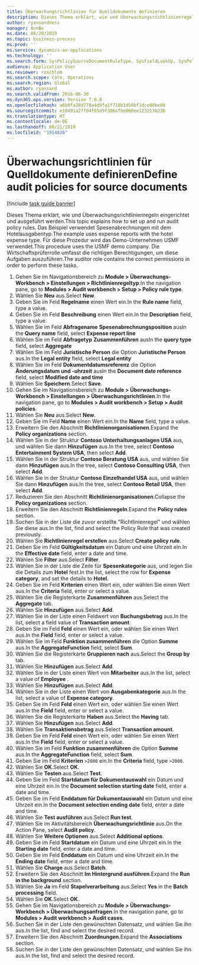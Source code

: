 ```yaml
---
title: Überwachungsrichtlinien für Quelldokumente definieren
description: Dieses Thema erklärt, wie und Überwachungsrichtlinienregeln eingerichtet und ausgeführt werden.
author: ryansandness
manager: AnnBe
ms.date: 08/20/2019
ms.topic: business-process
ms.prod: ''
ms.service: dynamics-ax-applications
ms.technology: ''
ms.search.form: SysPolicySourceDocumentRuleType, SysFieldLookUp, SysPolicyListPage, SysPolicy, AuditPolicyRule, SysQueryForm, SysQueryFieldLookUp, AuditPolicyDateSelection, AuditPolicyAdditionalOption, BatchJob, CaseDetail
audience: Application User
ms.reviewer: roschlom
ms.search.scope: Core, Operations
ms.search.region: Global
ms.author: ryansand
ms.search.validFrom: 2016-06-30
ms.dyn365.ops.version: Version 7.0.0
ms.openlocfilehash: a6b0fa28d778a4d9fa1f718b1d50bf1dce00be00
ms.sourcegitcommit: e10491a2ff04f65d9f306ef6e068ee123213b23b
ms.translationtype: HT
ms.contentlocale: de-DE
ms.lasthandoff: 08/21/2019
ms.locfileid: "1914826"
---
```

# <a name="define-audit-policies-for-source-documents"></a><span data-ttu-id="c1175-103">Überwachungsrichtlinien für Quelldokumente definieren</span><span class="sxs-lookup"><span data-stu-id="c1175-103">Define audit policies for source documents</span></span>

[!include [task guide banner](../../includes/task-guide-banner.md)]

<span data-ttu-id="c1175-104">Dieses Thema erklärt, wie und Überwachungsrichtlinienregeln eingerichtet und ausgeführt werden.</span><span class="sxs-lookup"><span data-stu-id="c1175-104">This topic explains how to set up and run audit policy rules.</span></span> <span data-ttu-id="c1175-105">Das Beispiel verwendet Spesenabrechnungen mit dem Hotelausgabentyp.</span><span class="sxs-lookup"><span data-stu-id="c1175-105">The example uses expense reports with the hotel expense type.</span></span> <span data-ttu-id="c1175-106">Für diese Prozedur wird das Demo-Unternehmen USMF verwendet.</span><span class="sxs-lookup"><span data-stu-id="c1175-106">This procedure uses the USMF demo company.</span></span> <span data-ttu-id="c1175-107">Die Wirtschaftsprüferrolle umfasst die richtigen Berechtigungen, um diese Aufgaben auszuführen.</span><span class="sxs-lookup"><span data-stu-id="c1175-107">The auditor role contains the correct permissions in order to perform these tasks.</span></span>

1. <span data-ttu-id="c1175-108">Gehen Sie im Navigationsbereich zu **Module > Überwachungs-Workbench > Einstellungen > Richtlinienregeltyp**.</span><span class="sxs-lookup"><span data-stu-id="c1175-108">In the navigation pane, go to **Modules > Audit workbench > Setup > Policy rule type**.</span></span>
2. <span data-ttu-id="c1175-109">Wählen Sie **Neu** aus.</span><span class="sxs-lookup"><span data-stu-id="c1175-109">Select **New**.</span></span>
3. <span data-ttu-id="c1175-110">Geben Sie im Feld **Regelname** einen Wert ein.</span><span class="sxs-lookup"><span data-stu-id="c1175-110">In the **Rule name** field, type a value.</span></span>
4. <span data-ttu-id="c1175-111">Geben Sie im Feld **Beschreibung** einen Wert ein.</span><span class="sxs-lookup"><span data-stu-id="c1175-111">In the **Description** field, type a value.</span></span>
5. <span data-ttu-id="c1175-112">Wählen Sie im Feld **Abfragename** **Spesenabrechnungsposition** aus</span><span class="sxs-lookup"><span data-stu-id="c1175-112">In the **Query name** field, select **Expense report line**</span></span>
6. <span data-ttu-id="c1175-113">Wählen Sie im Feld **Abfragetyp** **Zusammenführen** aus</span><span class="sxs-lookup"><span data-stu-id="c1175-113">In the **query type** field, select **Aggregate**</span></span>
7. <span data-ttu-id="c1175-114">Wählen Sie im Feld **Juristische Person** die Option **Juristische Person** aus.</span><span class="sxs-lookup"><span data-stu-id="c1175-114">In the **Legal entity** field, select **Legal entity**</span></span>
8. <span data-ttu-id="c1175-115">Wählen Sie im Feld **Dokumentdatumsreferenz** die Option **Änderungsdatum und -uhrzeit** aus</span><span class="sxs-lookup"><span data-stu-id="c1175-115">In the **Document date reference** field, select **Modified date and time**</span></span>
9. <span data-ttu-id="c1175-116">Wählen Sie **Speichern**.</span><span class="sxs-lookup"><span data-stu-id="c1175-116">Select **Save**.</span></span>
10. <span data-ttu-id="c1175-117">Gehen Sie im Navigationsbereich zu **Module > Überwachungs-Workbench > Einstellungen > Überwachungsrichtlinien**.</span><span class="sxs-lookup"><span data-stu-id="c1175-117">In the navigation pane, go to **Modules > Audit workbench > Setup > Audit policies**.</span></span>
11. <span data-ttu-id="c1175-118">Wählen Sie **Neu** aus.</span><span class="sxs-lookup"><span data-stu-id="c1175-118">Select **New**.</span></span>
12. <span data-ttu-id="c1175-119">Geben Sie im Feld **Name** einen Wert ein.</span><span class="sxs-lookup"><span data-stu-id="c1175-119">In the **Name** field, type a value.</span></span>
13. <span data-ttu-id="c1175-120">Erweitern Sie den Abschnitt **Richtlinienorganisationen**.</span><span class="sxs-lookup"><span data-stu-id="c1175-120">Expand the **Policy organizations** section.</span></span>
14. <span data-ttu-id="c1175-121">Wählen Sie in der Struktur **Contoso Unterhaltungsanlagen USA** aus, und wählen Sie dann **Hinzufügen** aus.</span><span class="sxs-lookup"><span data-stu-id="c1175-121">In the tree, select **Contoso Entertainment System USA**, then select **Add**.</span></span>
15. <span data-ttu-id="c1175-122">Wählen Sie in der Struktur **Contoso Beratung USA** aus, und wählen Sie dann **Hinzufügen** aus.</span><span class="sxs-lookup"><span data-stu-id="c1175-122">In the tree, select **Contoso Consulting USA**, then select **Add**.</span></span>
16. <span data-ttu-id="c1175-123">Wählen Sie in der Struktur **Contoso Einzelhandel USA** aus, und wählen Sie dann **Hinzufügen** aus.</span><span class="sxs-lookup"><span data-stu-id="c1175-123">In the tree, select **Contoso Retail USA**, then select **Add**.</span></span>
17. <span data-ttu-id="c1175-124">Reduzieren Sie den Abschnitt **Richtlinienorganisationen**.</span><span class="sxs-lookup"><span data-stu-id="c1175-124">Collapse the **Policy organizations** section.</span></span>
18. <span data-ttu-id="c1175-125">Erweitern Sie den Abschnitt **Richtlinienregeln**.</span><span class="sxs-lookup"><span data-stu-id="c1175-125">Expand the **Policy rules** section.</span></span>
19. <span data-ttu-id="c1175-126">Suchen Sie in der Liste die zuvor erstellte "Richtlinienregel" und wählen Sie diese aus.</span><span class="sxs-lookup"><span data-stu-id="c1175-126">In the list, find and select the Policy Rule that was created previously.</span></span>
20. <span data-ttu-id="c1175-127">Wählen Sie **Richtlinienregel erstellen** aus.</span><span class="sxs-lookup"><span data-stu-id="c1175-127">Select **Create policy rule**.</span></span>
21. <span data-ttu-id="c1175-128">Geben Sie im Feld **Gültigkeitsdatum** ein Datum und eine Uhrzeit ein.</span><span class="sxs-lookup"><span data-stu-id="c1175-128">In the **Effective date** field, enter a date and time.</span></span>
22. <span data-ttu-id="c1175-129">Wählen Sie **Filter** aus.</span><span class="sxs-lookup"><span data-stu-id="c1175-129">Select **Filter**.</span></span>
23. <span data-ttu-id="c1175-130">Wählen Sie in der Liste die Zeile für **Spesenkategorie** aus, und legen Sie die Details zum **Hotel** fest.</span><span class="sxs-lookup"><span data-stu-id="c1175-130">In the list, select the row for **Expense category**, and set the details to **Hotel**.</span></span>
24. <span data-ttu-id="c1175-131">Geben Sie im Feld **Kriterien** einen Wert ein, oder wählen Sie einen Wert aus.</span><span class="sxs-lookup"><span data-stu-id="c1175-131">In the **Criteria** field, enter or select a value.</span></span>
25. <span data-ttu-id="c1175-132">Wählen Sie die Registerkarte **Zusammenführen** aus.</span><span class="sxs-lookup"><span data-stu-id="c1175-132">Select the **Aggregate** tab.</span></span>
26. <span data-ttu-id="c1175-133">Wählen Sie **Hinzufügen** aus.</span><span class="sxs-lookup"><span data-stu-id="c1175-133">Select **Add**.</span></span>
27. <span data-ttu-id="c1175-134">Wählen Sie in der Liste einen Feldwert von **Buchungsbetrag** aus.</span><span class="sxs-lookup"><span data-stu-id="c1175-134">In the list, select a field value of **Transaction amount**.</span></span>
28. <span data-ttu-id="c1175-135">Geben Sie im Feld **Feld** einen Wert ein, oder wählen Sie einen Wert aus.</span><span class="sxs-lookup"><span data-stu-id="c1175-135">In the **Field** field, enter or select a value.</span></span>
29. <span data-ttu-id="c1175-136">Wählen Sie im Feld **Funktion zusammenführen** die Option **Summe** aus.</span><span class="sxs-lookup"><span data-stu-id="c1175-136">In the **AggregateFunction** field, select **Sum**.</span></span>
30. <span data-ttu-id="c1175-137">Wählen Sie die Registerkarte **Gruppieren nach** aus.</span><span class="sxs-lookup"><span data-stu-id="c1175-137">Select the **Group by** tab.</span></span>
31. <span data-ttu-id="c1175-138">Wählen Sie **Hinzufügen** aus.</span><span class="sxs-lookup"><span data-stu-id="c1175-138">Select **Add**.</span></span>
32. <span data-ttu-id="c1175-139">Wählen Sie in der Liste einen Wert von **Mitarbeiter** aus.</span><span class="sxs-lookup"><span data-stu-id="c1175-139">In the list, select a value of **Employee** .</span></span>
33. <span data-ttu-id="c1175-140">Wählen Sie **Hinzufügen** aus.</span><span class="sxs-lookup"><span data-stu-id="c1175-140">Select **Add**.</span></span>
34. <span data-ttu-id="c1175-141">Wählen Sie in der Liste einen Wert von **Ausgabenkategorie** aus.</span><span class="sxs-lookup"><span data-stu-id="c1175-141">In the list, select a value of **Expense category**.</span></span>
35. <span data-ttu-id="c1175-142">Geben Sie im Feld **Feld** einen Wert ein, oder wählen Sie einen Wert aus.</span><span class="sxs-lookup"><span data-stu-id="c1175-142">In the **Field** field, enter or select a value.</span></span>
36. <span data-ttu-id="c1175-143">Wählen Sie die Registerkarte **Haben** aus.</span><span class="sxs-lookup"><span data-stu-id="c1175-143">Select the **Having** tab.</span></span>
37. <span data-ttu-id="c1175-144">Wählen Sie **Hinzufügen** aus.</span><span class="sxs-lookup"><span data-stu-id="c1175-144">Select **Add**.</span></span>
38. <span data-ttu-id="c1175-145">Wählen Sie **Transaktionsbetrag** aus.</span><span class="sxs-lookup"><span data-stu-id="c1175-145">Select **Transaction amount**.</span></span>
39. <span data-ttu-id="c1175-146">Geben Sie im Feld **Feld** einen Wert ein, oder wählen Sie einen Wert aus.</span><span class="sxs-lookup"><span data-stu-id="c1175-146">In the **Field** field, enter or select a value.</span></span>
40. <span data-ttu-id="c1175-147">Wählen Sie im Feld **Funktion zusammenführen** die Option **Summe** aus.</span><span class="sxs-lookup"><span data-stu-id="c1175-147">In the **AggregateFunction** field, select **Sum**.</span></span>
41. <span data-ttu-id="c1175-148">Geben Sie im Feld **Kriterien** `>2000` ein.</span><span class="sxs-lookup"><span data-stu-id="c1175-148">In the **Criteria** field, type `>2000`.</span></span>
42. <span data-ttu-id="c1175-149">Wählen Sie **OK**.</span><span class="sxs-lookup"><span data-stu-id="c1175-149">Select **OK**.</span></span>
43. <span data-ttu-id="c1175-150">Wählen Sie **Testen** aus.</span><span class="sxs-lookup"><span data-stu-id="c1175-150">Select **Test**.</span></span>
44. <span data-ttu-id="c1175-151">Geben Sie im Feld **Startdatum für Dokumentauswahl** ein Datum und eine Uhrzeit ein.</span><span class="sxs-lookup"><span data-stu-id="c1175-151">In the **Document selection starting date** field, enter a date and time.</span></span>
45. <span data-ttu-id="c1175-152">Geben Sie im Feld **Enddatum für Dokumentauswahl** ein Datum und eine Uhrzeit ein.</span><span class="sxs-lookup"><span data-stu-id="c1175-152">In the **Document selection ending date** field, enter a date and time.</span></span>
46. <span data-ttu-id="c1175-153">Wählen Sie **Test ausführen** aus.</span><span class="sxs-lookup"><span data-stu-id="c1175-153">Select **Run test**.</span></span>
47. <span data-ttu-id="c1175-154">Wählen Sie im Aktivitätsbereich **Überwachungsrichtlinie** aus.</span><span class="sxs-lookup"><span data-stu-id="c1175-154">On the Action Pane, select **Audit policy**.</span></span>
48. <span data-ttu-id="c1175-155">Wählen Sie **Weitere Optionen** aus.</span><span class="sxs-lookup"><span data-stu-id="c1175-155">Select **Additional options**.</span></span>
49. <span data-ttu-id="c1175-156">Geben Sie im Feld **Startdatum** ein Datum und eine Uhrzeit ein.</span><span class="sxs-lookup"><span data-stu-id="c1175-156">In the **Starting date** field, enter a date and time.</span></span>
50. <span data-ttu-id="c1175-157">Geben Sie im Feld **Enddatum** ein Datum und eine Uhrzeit ein.</span><span class="sxs-lookup"><span data-stu-id="c1175-157">In the **Ending date** field, enter a date and time.</span></span>
51. <span data-ttu-id="c1175-158">Wählen Sie **Charge** aus.</span><span class="sxs-lookup"><span data-stu-id="c1175-158">Select **Batch**.</span></span>
52. <span data-ttu-id="c1175-159">Erweitern Sie den Abschnitt **Im Hintergrund ausführen**.</span><span class="sxs-lookup"><span data-stu-id="c1175-159">Expand the **Run in the background** section.</span></span>
53. <span data-ttu-id="c1175-160">Wählen Sie **Ja** im Feld **Stapelverarbeitung** aus.</span><span class="sxs-lookup"><span data-stu-id="c1175-160">Select **Yes** in the **Batch processing** field.</span></span>
54. <span data-ttu-id="c1175-161">Wählen Sie **OK**.</span><span class="sxs-lookup"><span data-stu-id="c1175-161">Select **OK**.</span></span>
55. <span data-ttu-id="c1175-162">Gehen Sie im Navigationsbereich zu **Module > Überwachungs-Workbench > Überwachungsanfragen**.</span><span class="sxs-lookup"><span data-stu-id="c1175-162">In the navigation pane, go to **Modules > Audit workbench > Audit cases**.</span></span>
56. <span data-ttu-id="c1175-163">Suchen Sie in der Liste den gewünschten Datensatz, und wählen Sie ihn aus.</span><span class="sxs-lookup"><span data-stu-id="c1175-163">In the list, find and select the desired record.</span></span>
57. <span data-ttu-id="c1175-164">Erweitern Sie den Abschnitt **Zuordnungen**.</span><span class="sxs-lookup"><span data-stu-id="c1175-164">Expand the **Associations** section.</span></span>
58. <span data-ttu-id="c1175-165">Suchen Sie in der Liste den gewünschten Datensatz, und wählen Sie ihn aus.</span><span class="sxs-lookup"><span data-stu-id="c1175-165">In the list, find and select the desired record.</span></span>

